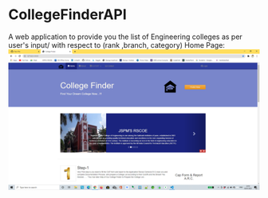 # CollegeFinderAPI
A web application to provide you the list of Engineering colleges as per user's input/ with respect to (rank ,branch, category) 
Home Page:
![](home1.png)
